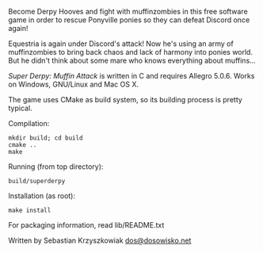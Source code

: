 Become Derpy Hooves and fight with muffinzombies in this free software game in order to rescue Ponyville ponies so they can defeat Discord once again!

Equestria is again under Discord's attack! Now he's using an army of muffinzombies to bring back chaos and lack of harmony into ponies world. But he didn't think about some mare who knows everything about muffins...

*Super Derpy: Muffin Attack* is written in C and requires Allegro 5.0.6. Works on Windows, GNU/Linux and Mac OS X.

The game uses CMake as build system, so its building process is pretty typical.

Compilation:

	mkdir build; cd build
	cmake ..
	make

Running (from top directory):

	build/superderpy

Installation (as root):

	make install

For packaging information, read lib/README.txt

Written by Sebastian Krzyszkowiak <dos@dosowisko.net>
